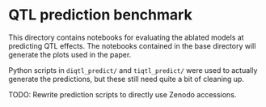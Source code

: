 # QTL prediction benchmark

This directory contains notebooks for evaluating the ablated models at predicting QTL effects. The notebooks contained in the base directory will generate the plots used in the paper.

Python scripts in `diqtl_predict/` and `tiqtl_predict/` were used to actually generate the predictions, but these still need quite a bit of cleaning up.

TODO: Rewrite prediction scripts to directly use Zenodo accessions.
